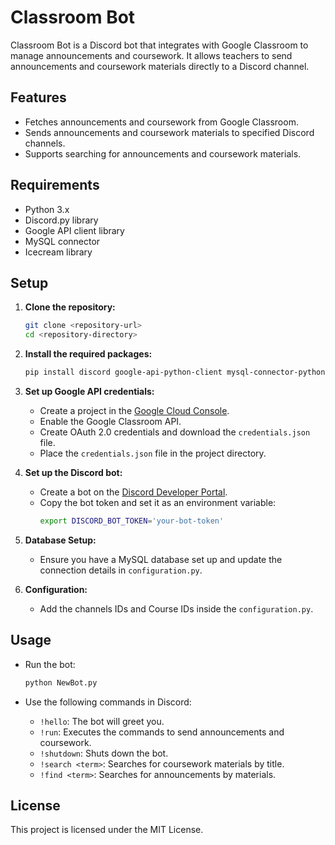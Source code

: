 # Classroom Bot

Classroom Bot is a Discord bot that integrates with Google Classroom to manage announcements and coursework. It allows teachers to send announcements and coursework materials directly to a Discord channel.

## Features

- Fetches announcements and coursework from Google Classroom.
- Sends announcements and coursework materials to specified Discord channels.
- Supports searching for announcements and coursework materials.

## Requirements

- Python 3.x
- Discord.py library
- Google API client library
- MySQL connector
- Icecream library

## Setup

1. **Clone the repository:**
   ```bash
   git clone <repository-url>
   cd <repository-directory>
   ```

2. **Install the required packages:**
   ```bash
   pip install discord google-api-python-client mysql-connector-python icecream
   ```

3. **Set up Google API credentials:**
   - Create a project in the [Google Cloud Console](https://console.cloud.google.com/).
   - Enable the Google Classroom API.
   - Create OAuth 2.0 credentials and download the `credentials.json` file.
   - Place the `credentials.json` file in the project directory.

4. **Set up the Discord bot:**
   - Create a bot on the [Discord Developer Portal](https://discord.com/developers/applications).
   - Copy the bot token and set it as an environment variable:
     ```bash
     export DISCORD_BOT_TOKEN='your-bot-token'
     ```

5. **Database Setup:**
   - Ensure you have a MySQL database set up and update the connection details in `configuration.py`.

6. **Configuration:**
   - Add the channels IDs and Course IDs inside the `configuration.py`.

## Usage

- Run the bot:
   ```bash
   python NewBot.py
   ```

- Use the following commands in Discord:
   - `!hello`: The bot will greet you.
   - `!run`: Executes the commands to send announcements and coursework.
   - `!shutdown`: Shuts down the bot.
   - `!search <term>`: Searches for coursework materials by title.
   - `!find <term>`: Searches for announcements by materials.

## License

This project is licensed under the MIT License.
